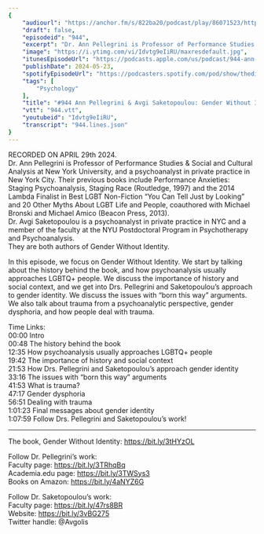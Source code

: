 ```yaml
---
{
	"audiourl": "https://anchor.fm/s/822ba20/podcast/play/86071523/https%3A%2F%2Fd3ctxlq1ktw2nl.cloudfront.net%2Fstaging%2F2024-3-29%2Fc3f106e3-2602-fa98-1715-95e6d04db670.m4a",
	"draft": false,
	"episodeid": "944",
	"excerpt": "Dr. Ann Pellegrini is Professor of Performance Studies & Social and Cultural Analysis at New York University, and a psychoanalyst in private practice in New York City. Their previous books include Performance Anxieties: Staging Psychoanalysis, Staging Race (Routledge, 1997) and the 2014 Lambda Finalist in Best LGBT Non-Fiction “You Can Tell Just by Looking” and 20 Other Myths About LGBT Life and People, coauthored with Michael Bronski and Michael Amico (Beacon Press, 2013).  ",
	"image": "https://i.ytimg.com/vi/Idvtg9eIiRU/maxresdefault.jpg",
	"itunesEpisodeUrl": "https://podcasts.apple.com/us/podcast/944-ann-pellegrini-avgi-saketopoulou-gender-without/id1451347236?i=1000656546605&uo=4",
	"publishDate": 2024-05-23,
	"spotifyEpisodeUrl": "https://podcasters.spotify.com/pod/show/thedissenter/episodes/944-Ann-Pellegrini--Avgi-Saketopoulou-Gender-Without-Identity-e2j16p3",
	"tags": [
		"Psychology"
	],
	"title": "#944 Ann Pellegrini & Avgi Saketopoulou: Gender Without Identity",
	"vtt": "944.vtt",
	"youtubeid": "Idvtg9eIiRU",
	"transcript": "944.lines.json"
}
---
```

RECORDED ON APRIL 29th 2024.  
Dr. Ann Pellegrini is Professor of Performance Studies & Social and Cultural Analysis at New York University, and a psychoanalyst in private practice in New York City. Their previous books include Performance Anxieties: Staging Psychoanalysis, Staging Race (Routledge, 1997) and the 2014 Lambda Finalist in Best LGBT Non-Fiction “You Can Tell Just by Looking” and 20 Other Myths About LGBT Life and People, coauthored with Michael Bronski and Michael Amico (Beacon Press, 2013).  
Dr. Avgi Saketopoulou is a psychoanalyst in private practice in NYC and a member of the faculty at the NYU Postdoctoral Program in Psychotherapy and Psychoanalysis.  
They are both authors of Gender Without Identity.

In this episode, we focus on Gender Without Identity. We start by talking about the history behind the book, and how psychoanalysis usually approaches LGBTQ+ people. We discuss the importance of history and social context, and we get into Drs. Pellegrini and Saketopoulou’s approach to gender identity. We discuss the issues with “born this way” arguments. We also talk about trauma from a psychoanalytic perspective, gender dysphoria, and how people deal with trauma.

Time Links:  
<time>00:00</time> Intro  
<time>00:48</time> The history behind the book  
<time>12:35</time> How psychoanalysis usually approaches LGBTQ+ people  
<time>19:42</time> The importance of history and social context  
<time>21:53</time> How Drs. Pellegrini and Saketopoulou’s approach gender identity  
<time>33:16</time> The issues with “born this way” arguments  
<time>41:53</time> What is trauma?  
<time>47:17</time> Gender dysphoria  
<time>56:51</time> Dealing with trauma  
<time>1:01:23</time> Final messages about gender identity  
<time>1:07:59</time> Follow Drs. Pellegrini and Saketopoulou’s work!

---

The book, Gender Without Identity: https://bit.ly/3tHYzOL

Follow Dr. Pellegrini’s work:  
Faculty page: https://bit.ly/3TRhqBq  
Academia.edu page: https://bit.ly/3TWSys3  
Books on Amazon: https://bit.ly/4aNYZ6G

Follow Dr. Saketopoulou’s work:   
Faculty page: https://bit.ly/47rs8BR  
Website: https://bit.ly/3vBG275  
Twitter handle: @Avgolis
